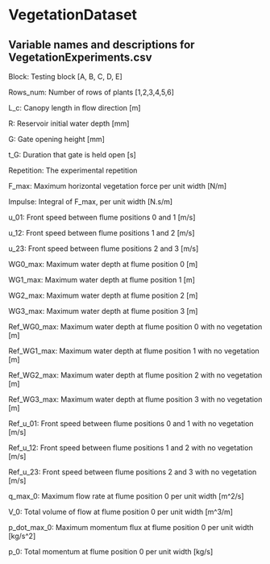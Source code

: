 # VegetationDataset

## Variable names and descriptions for VegetationExperiments.csv

Block: Testing block [A, B, C, D, E]

Rows_num: Number of rows of plants [1,2,3,4,5,6]

L_c: Canopy length in flow direction [m]

R: Reservoir initial water depth [mm]

G: Gate opening height [mm]

t_G: Duration that gate is held open [s]

Repetition: The experimental repetition

F_max: Maximum horizontal vegetation force per unit width [N/m]

Impulse: Integral of F_max, per unit width [N.s/m]

u_01: Front speed between flume positions 0 and 1 [m/s]

u_12: Front speed between flume positions 1 and 2 [m/s]

u_23: Front speed between flume positions 2 and 3 [m/s]

WG0_max: Maximum water depth at flume position 0 [m]

WG1_max: Maximum water depth at flume position 1 [m]

WG2_max: Maximum water depth at flume position 2 [m]

WG3_max: Maximum water depth at flume position 3 [m]

Ref_WG0_max: Maximum water depth at flume position 0 with no vegetation [m]

Ref_WG1_max: Maximum water depth at flume position 1 with no vegetation [m]

Ref_WG2_max: Maximum water depth at flume position 2 with no vegetation [m]

Ref_WG3_max: Maximum water depth at flume position 3 with no vegetation [m]

Ref_u_01: Front speed between flume positions 0 and 1 with no vegetation [m/s]

Ref_u_12: Front speed between flume positions 1 and 2 with no vegetation [m/s]

Ref_u_23: Front speed between flume positions 2 and 3 with no vegetation [m/s]

q_max_0: Maximum flow rate at flume position 0 per unit width [m^2/s]

V_0: Total volume of flow at flume position 0 per unit width [m^3/m]

p_dot_max_0: Maximum momentum flux at flume position 0 per unit width [kg/s^2]

p_0: Total momentum at flume position 0 per unit width [kg/s]
